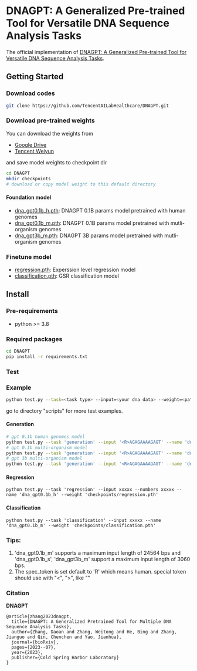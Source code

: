 # DNAGPT: A Generalized Pre-trained Tool for Versatile DNA Sequence Analysis Tasks

The official implementation of [DNAGPT: A Generalized Pre-trained Tool for Versatile DNA Sequence Analysis Tasks](https://www.biorxiv.org/content/10.1101/2023.07.11.548628v2.full.pdf).

## Getting Started

### Download codes

```bash
git clone https://github.com/TencentAILabHealthcare/DNAGPT.git
```

### Download pre-trained weights
You can download the weights from
* [Google Drive](https://drive.google.com/drive/folders/10UPPx6V13oQW6knuLV7d8SRIA3D6hYor?usp=drive_link)
* [Tencent Weiyun](https://share.weiyun.com/car87dsv)

and save model weights to checkpoint dir
```bash
cd DNAGPT
mkdir checkpoints
# download or copy model weight to this default directory
```
#### Foundation model
* [dna_gpt0.1b_h.pth](https://drive.google.com/file/d/15m6CH3zaMSqflOaf6ec5VPfiulg-Gh0u/view?usp=drive_link): DNAGPT 0.1B params model pretrained with human genomes
* [dna_gpt0.1b_m.pth](https://drive.google.com/file/d/1C0BRXfz7RNtCSjSY1dKQeR1yP7I3wTyx/view?usp=drive_link): DNAGPT 0.1B params model pretrained with mutli-organism genomes
* [dna_gpt3b_m.pth](https://drive.google.com/file/d/1pQ3Ai7C-ObzKkKTRwuf6eshVneKHzYEg/view?usp=drive_link): DNAGPT 3B params model pretrained with mutli-organism genomes

### Finetune model
* [regression.pth](https://drive.google.com/file/d/1_BDbfB5iNmfus3imx1_YSD1ac6OiJkaY/view?usp=drive_link): Experssion level regression model
* [classification.pth](https://drive.google.com/file/d/1TdMCiJO6rq32WSka73VdKI0Cthitd9Bb/view?usp=drive_link): GSR classification model

## Install

### Pre-requirements
* python >= 3.8

### Required packages
```bash
cd DNAGPT
pip install -r requirements.txt
```

### Test
### Example
```bash
python test.py --task=<task type> --input=<your dna data> --weight=<path to the pre-trained weight> --name=<the model you want to use> --num_samples=<number of samples seq>
```
go to directory "scripts" for more test examples.
#### Generation
```bash
# gpt 0.1b human genomes model
python test.py --task 'generation' --input '<R>AGAGAAAAGAGT' --name 'dna_gpt0.1b_h' --weight 'checkpoints/classification.pth' --num_samples 10 --max_len 256
# gpt 0.1b multi-organism model
python test.py --task 'generation' --input '<R>AGAGAAAAGAGT' --name 'dna_gpt0.1b_m' --weight 'checkpoints/classification.pth' --num_samples 10 --max_len 256
# gpt 3b multi-organism model
python test.py --task 'generation' --input '<R>AGAGAAAAGAGT' --name 'dna_gpt3b_m' --weight 'checkpoints/classification.pth' --num_samples 10 --max_len 256
```
#### Regression
```shell
python test.py --task 'regression' --input xxxxx --numbers xxxxx --name 'dna_gpt0.1b_h' --weight 'checkpoints/regression.pth'
```
#### Classification
```shell
python test.py --task 'classification' --input xxxxx --name 'dna_gpt0.1b_m' --weight 'checkpoints/classification.pth'
```

### Tips:
1. 'dna_gpt0.1b_m' supports a maximum input length of 24564 bps and 'dna_gpt0.1b_s', 'dna_gpt3b_m' support a maximum input length of 3060 bps. 
2. The spec_token is set default to 'R' which means human. special token should use with "<", ">", like "<R>"

### Citation

**DNAGPT**

```
@article{zhang2023dnagpt,
  title={DNAGPT: A Generalized Pretrained Tool for Multiple DNA Sequence Analysis Tasks},
  author={Zhang, Daoan and Zhang, Weitong and He, Bing and Zhang, Jianguo and Qin, Chenchen and Yao, Jianhua},
  journal={bioRxiv},
  pages={2023--07},
  year={2023},
  publisher={Cold Spring Harbor Laboratory}
}
```



